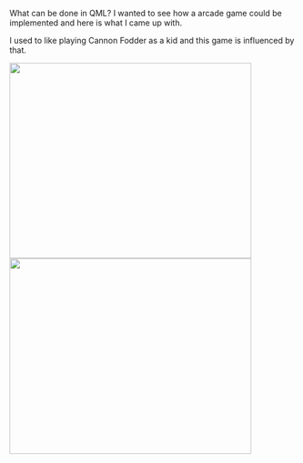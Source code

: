 What can be done in QML? I wanted to see how a arcade game could be implemented and here is what I came up with.

I used to like playing Cannon Fodder as a kid and this game is influenced by that.

<a href='http://www.youtube.com/watch?feature=player_embedded&v=8fzN3lcraIo' target='_blank'><img src='http://img.youtube.com/vi/8fzN3lcraIo/0.jpg' width='425' height=344 /></a>
<a href='http://www.youtube.com/watch?feature=player_embedded&v=iDqPjFtkhGg' target='_blank'><img src='http://img.youtube.com/vi/iDqPjFtkhGg/0.jpg' width='425' height=344 /></a>
